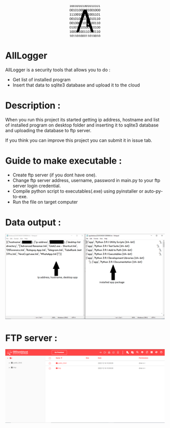 <p align="center"><img alt="project-logo" width="100" src="https://github.com/anf555/AllLogger/blob/2c41bafd45d27e5bf710f3c10b36237de289d496/images/Logo.png"></p>

# AllLogger

AllLogger is a security tools that allows you to do :
- Get list of installed program
- Insert that data to sqlite3 database and upload it to the cloud

# Description :
When you run this project its started getting ip address, hostname and list of installed program on desktop folder and inserting it to sqlite3 database and uploading the database to ftp server.

If you think you can improve this project you can submit it in issue tab.

# Guide to make executable :
- Create ftp server (if you dont have one).
- Change ftp server address, username, password in main.py to your ftp server login credential.
- Compile python script to executables(.exe) using pyinstaller or auto-py-to-exe.
- Run the file on target computer

# Data output :
<p align="center"><img alt="project-logo" width="700" src="https://github.com/anf555/AllLogger/raw/main/images/data-output.png"></p>

# FTP server :
<p align="center"><img alt="project-logo" width="700" src="https://raw.githubusercontent.com/anf555/AllLogger/main/images/servers.png"></p>

